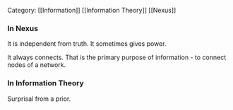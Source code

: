 Category: [[Information]] [[Information Theory]] [[Nexus]]
### In Nexus
It is independent from truth. 
It sometimes gives power. 

It always connects. 
That is the primary purpose of information - to connect nodes of a network. 

### In Information Theory
Surprisal from a prior. 